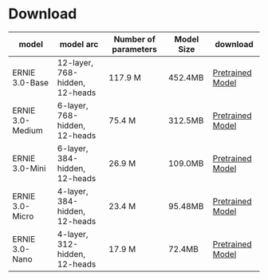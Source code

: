 # Download

|      model      |              model arc               | Number of parameters |       Model Size |                      download                      |
|-----------------|--------------------------------------|----------------------|------------------|---------------------------------------------------|
|ERNIE 3.0-Base   |      12-layer, 768-hidden, 12-heads  |        117.9 M       |       452.4MB    |[Pretrained Model](https://bj.bcebos.com/paddlenlp/models/transformers/ernie_3.0/ernie_3.0_base_zh.pdparams)|
|ERNIE 3.0-Medium |      6-layer, 768-hidden, 12-heads   |         75.4 M       |       312.5MB    |[Pretrained Model](https://bj.bcebos.com/paddlenlp/models/transformers/ernie_3.0/ernie_3.0_medium.pdparams)|
|ERNIE 3.0-Mini   |      6-layer, 384-hidden, 12-heads   |        26.9 M        |      109.0MB     |[Pretrained Model](https://bj.bcebos.com/paddlenlp/models/transformers/ernie_3.0/ernie_3.0_mini_zh.pdparams)|
|ERNIE 3.0-Micro  |     4-layer, 384-hidden, 12-heads    |        23.4 M        |       95.48MB    |[Pretrained Model](https://bj.bcebos.com/paddlenlp/models/transformers/ernie_3.0/ernie_3.0_micro_zh.pdparams)|
|ERNIE 3.0-Nano   |     4-layer, 312-hidden, 12-heads    |        17.9 M        |       72.4MB     |[Pretrained Model](https://bj.bcebos.com/paddlenlp/models/transformers/ernie_3.0/ernie_3.0_nano_zh.pdparams)|
